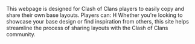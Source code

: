 
This webpage is designed for Clash of Clans players to easily copy and share their own base layouts. Players can:
H
Whether you're looking to showcase your base design or find inspiration from others, this site helps streamline the process of sharing layouts with the Clash of Clans community.

